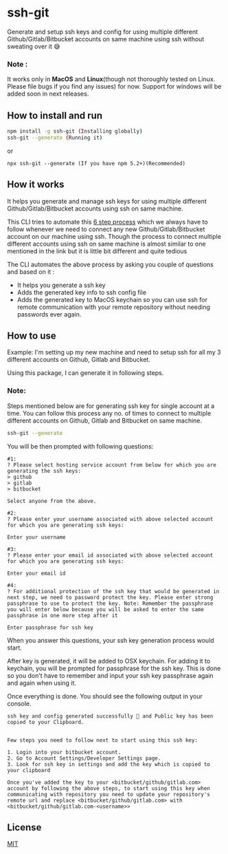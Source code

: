 # ssh-git

Generate and setup ssh keys and config for using multiple different Github/Gitlab/Bitbucket accounts on same machine using ssh without sweating over it 😅

### Note :

It works only in **MacOS** and **Linux**(though not thoroughly tested on Linux. Please file bugs if you find any issues) for now.
Support for windows will be added soon in next releases.

## How to install and run

```sh
npm install -g ssh-git (Installing globally)
ssh-git --generate (Running it)
```

or

```
npx ssh-git --generate (If you have npm 5.2+)(Recommended)
```

## How it works

It helps you generate and manage ssh keys for using multiple different Github/Gitlab/Bitbucket accounts using ssh on same machine.

This CLI tries to automate this [6 step process](https://help.github.com/en/articles/connecting-to-github-with-ssh) which we always have to follow whenever we need to connect any new Github/Gitlab/Bitbucket account on our machine using ssh.
Though the process to connect multiple different accounts using ssh on same machine is almost similar to one mentioned in the link but it is little bit different and quite tedious

The CLI automates the above process by asking you couple of questions and based on it :

- It helps you generate a ssh key
- Adds the generated key info to ssh config file
- Adds the generated key to MacOS keychain so you can use ssh for remote communication with your remote repository without needing passwords ever again.

## How to use

Example:
I'm setting up my new machine and need to setup ssh for all my 3 different accounts on Github, Gitlab and Bitbucket.

Using this package, I can generate it in following steps.

### Note:

Steps mentioned below are for generating ssh key for single account at a time. You can follow this process any no. of times to connect to multiple different accounts on Github, Gitlab and Bitbucket on same machine.

```sh
ssh-git --generate
```

You will be then prompted with following questions:

```
#1:
? Please select hosting service account from below for which you are generating the ssh keys:
> github
> gitlab
> bitbucket

Select anyone from the above.

#2:
? Please enter your username associated with above selected account for which you are generating ssh keys:

Enter your username

#3:
? Please enter your email id associated with above selected account for which you are generating ssh keys:

Enter your email id

#4:
? For additional protection of the ssh key that would be generated in next step, we need to password protect the key. Please enter strong passphrase to use to protect the key. Note: Remember the passphrase you will enter below because you will be asked to enter the same passphrase in one more step after it

Enter passphrase for ssh key

```

When you answer this questions, your ssh key generation process would start.

After key is generated, it will be added to OSX keychain. For adding it to keychain, you will be prompted for passphrase for the ssh key. This is done so you don't have to remember and input your ssh key passphrase again and again when using it.

Once everything is done. You should see the following output in your console.

```
ssh key and config generated successfully 🎉 and Public key has been copied to your Clipboard.


Few steps you need to follow next to start using this ssh key:

1. Login into your bitbucket account.
2. Go to Account Settings/Developer Settings page.
3. Look for ssh key in settings and add the key which is copied to your clipboard

Once you've added the key to your <bitbucket/github/gitlab.com> account by following the above steps, to start using this key when communicating with repository you need to update your repository's remote url and replace <bitbucket/github/gitlab.com> with <bitbucket/github/gitlab.com-<username>>

```

## License

[MIT](https://github.com/punitda/ssh-git/blob/develop/LICENSE)
